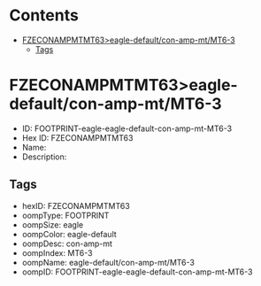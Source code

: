 



Contents
========

* [FZECONAMPMTMT63>eagle-default/con-amp-mt/MT6-3](#fzeconampmtmt63eagle-defaultcon-amp-mtmt6-3)
	* [Tags](#tags)

# FZECONAMPMTMT63>eagle-default/con-amp-mt/MT6-3

- ID: FOOTPRINT-eagle-eagle-default-con-amp-mt-MT6-3
- Hex ID: FZECONAMPMTMT63
- Name: 
- Description: 

## Tags

- hexID: FZECONAMPMTMT63
- oompType: FOOTPRINT
- oompSize: eagle
- oompColor: eagle-default
- oompDesc: con-amp-mt
- oompIndex: MT6-3
- oompName: eagle-default/con-amp-mt/MT6-3
- oompID: FOOTPRINT-eagle-eagle-default-con-amp-mt-MT6-3
